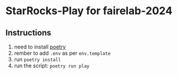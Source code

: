 # StarRocks-Play for fairelab-2024

## Instructions

1. need to install [poetry](https://python-poetry.org/)
2. rember to add `.env` as per `env.template`
3. run `poetry install`
4. run the script: `poetry run play`